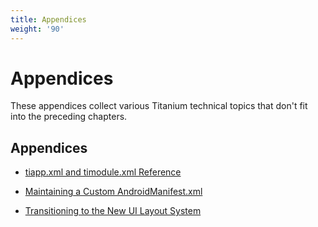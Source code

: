 ```yaml
---
title: Appendices
weight: '90'
---
```


# Appendices

These appendices collect various Titanium technical topics that don't fit into the preceding chapters.

## Appendices

* [tiapp.xml and timodule.xml Reference](/guide/Titanium_SDK/Titanium_SDK_Guide/Appendices/tiapp.xml_and_timodule.xml_Reference/)

* [Maintaining a Custom AndroidManifest.xml](/guide/Titanium_SDK/Titanium_SDK_Guide/Appendices/Maintaining_a_Custom_AndroidManifest.xml/)

* [Transitioning to the New UI Layout System](/guide/Titanium_SDK/Titanium_SDK_Guide/Appendices/Transitioning_to_the_New_UI_Layout_System/)
